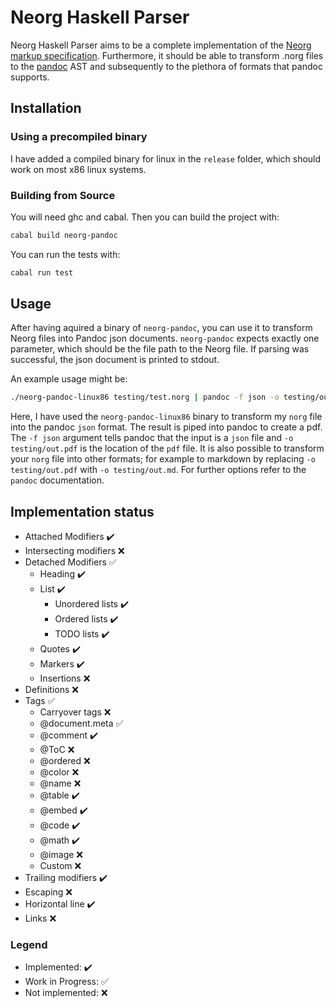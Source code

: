 # Neorg Haskell Parser

Neorg Haskell Parser aims to be a complete implementation of the [Neorg markup specification](https://github.com/nvim-neorg/neorg/blob/main/docs/NFF-0.1-spec.md). Furthermore, it should be able to transform .norg files to the [pandoc](https://github.com/jgm/pandoc) AST and subsequently to the plethora of formats that pandoc supports.

## Installation

### Using a precompiled binary

I have added a compiled binary for linux in the `release` folder, which should work on most x86 linux systems.

### Building from Source

You will need ghc and cabal. Then you can build the project with:
```bash
cabal build neorg-pandoc
``` 

You can run the tests with:
```bash
cabal run test
```

## Usage

After having aquired a binary of `neorg-pandoc`, you can use it to transform Neorg files into Pandoc json documents. `neorg-pandoc` expects exactly one parameter, which should be the file path to the Neorg file. If parsing was successful, the json document is printed to stdout.

An example usage might be:
```bash
./neorg-pandoc-linux86 testing/test.norg | pandoc -f json -o testing/out.pdf
```

Here, I have used the `neorg-pandoc-linux86` binary to transform my `norg` file into the pandoc `json` format. The result is piped into pandoc to create a pdf. The `-f json` argument tells pandoc that the input is a `json` file  and `-o testing/out.pdf` is the location of the `pdf` file. It is also possible to transform your `norg` file into other formats; for example to markdown by replacing `-o testing/out.pdf` with `-o testing/out.md`. For further options refer to the `pandoc` documentation.

## Implementation status

- Attached Modifiers :heavy_check_mark: 
- Intersecting modifiers :x: 
- Detached Modifiers :white_check_mark:
  - Heading :heavy_check_mark:
  - List :heavy_check_mark:
    - Unordered lists :heavy_check_mark:
    - Ordered lists :heavy_check_mark:
    - TODO lists :heavy_check_mark:
  - Quotes :heavy_check_mark: 
  - Markers :heavy_check_mark: 
  - Insertions :x:
- Definitions :x:
- Tags :white_check_mark:
  - Carryover tags :x:
  - @document.meta :white_check_mark:
  - @comment :heavy_check_mark:  
  - @ToC :x:
  - @ordered :x:
  - @color :x:
  - @name :x:
  - @table :heavy_check_mark:  
  - @embed :heavy_check_mark: 
  - @code :heavy_check_mark:
  - @math :heavy_check_mark: 
  - @image :x:
  - Custom :x:
- Trailing modifiers :heavy_check_mark:
- Escaping :x:
- Horizontal line :heavy_check_mark: 
- Links :x:

### Legend

- Implemented: :heavy_check_mark:
- Work in Progress: :white_check_mark: 
- Not implemented: :x:




